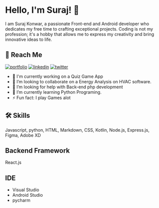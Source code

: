 # Hello, I'm Suraj! 👋

I am Suraj Konwar, a passionate Front-end and Android developer who dedicates my free time to crafting exceptional projects. Coding is not my profession; it's a hobby that allows me to express my creativity and bring innovative ideas to life.
## 🔗 Reach Me
[![portfolio](https://img.shields.io/badge/my_portfolio-000?style=for-the-badge&logo=ko-fi&logoColor=white)](https://suraj-konwar.github.io/Surajkonwar/)
[![linkedin](https://img.shields.io/badge/linkedin-0A66C2?style=for-the-badge&logo=linkedin&logoColor=white)](https://www.linkedin.com/in/suraj-konwar-285135174/)
[![twitter](https://img.shields.io/badge/twitter-1DA1F2?style=for-the-badge&logo=twitter&logoColor=white)](https://twitter.com/SurajKonwar14)

- 🔭 I'm currently working on a Quiz Game App
- 👯 I’m looking to collaborate on a Energy Analysis on HVAC software.
- 🤝 I’m looking for help with Back-end php development
- 🌱 I’m currently learning Python Programing.
- ⚡ Fun fact: I play Games alot


## 🛠 Skills
Javascript, python, HTML, Markdown, CSS, Kotlin, Node.js, Express.js, Figma, Adobe XD
## Backend Framework
React.js
## IDE

- Visual Studio
- Android Studio
- pycharm


